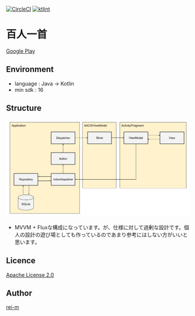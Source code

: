 [![CircleCI](https://circleci.com/gh/rei-m/android_hyakuninisshu/tree/develop.svg?style=svg)](https://circleci.com/gh/rei-m/android_hyakuninisshu/tree/develop) [![ktlint](https://img.shields.io/badge/code%20style-%E2%9D%A4-FF4081.svg)](https://ktlint.github.io/)

百人一首
========

[Google Play](https://play.google.com/store/apps/details?id=me.rei_m.hyakuninisshu)

## Environment
- language : Java -> Kotlin
- min sdk : 16

## Structure

![architecture](design/architecture.png)

- MVVM + Fluxな構成になっています。が、仕様に対して過剰な設計です。個人の設計の遊び場としても作っているのであまり参考にはしない方がいいと思います。

## Licence

[Apache License 2.0](LICENCE.txt)

## Author

[rei-m](https://github.com/rei-m)
